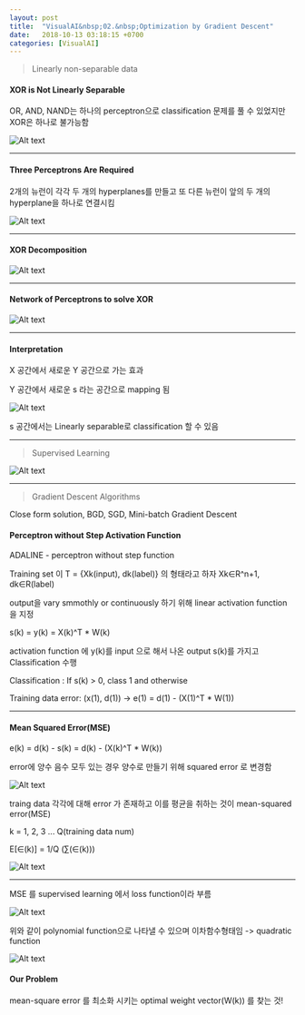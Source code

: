```yaml
---
layout: post
title:  "VisualAI&nbsp;02.&nbsp;Optimization by Gradient Descent"
date:   2018-10-13 03:18:15 +0700
categories: [VisualAI]
---
```


> Linearly non-separable data

#### XOR is Not Linearly Separable

OR, AND, NAND는 하나의 perceptron으로 classification 문제를 풀 수 있었지만 XOR은 하나로 불가능함

![Alt text](/static/img/VisualAI/2.1.PNG)

---

#### Three Perceptrons Are Required

2개의 뉴런이 각각 두 개의 hyperplanes를 만들고 또 다른 뉴런이 앞의 두 개의 hyperplane을 하나로 연결시킴

![Alt text](/static/img/VisualAI/2.2.PNG)

---

#### XOR Decomposition

![Alt text](/static/img/VisualAI/2.3.PNG)

---

#### Network of Perceptrons to solve XOR

![Alt text](/static/img/VisualAI/2.4.PNG)

---

#### Interpretation

X 공간에서 새로운 Y 공간으로 가는 효과

Y 공간에서 새로운 s 라는 공간으로 mapping 됨

![Alt text](/static/img/VisualAI/2.5.PNG)

s 공간에서는 Linearly separable로 classification 할 수 있음

---

> Supervised Learning

![Alt text](/static/img/VisualAI/2.6.PNG)

---

> Gradient Descent Algorithms

Close form solution, BGD, SGD, Mini-batch Gradient Descent

#### Perceptron without Step Activation Function

ADALINE - perceptron without step function

Training set 이 T = {Xk(input), dk(label)} 의 형태라고 하자 Xk∈R^n+1, dk∈R(label)

output을 vary smmothly or continuously 하기 위해 linear activation function 을 지정

s(k) = y(k) = X(k)^T * W(k)

activation function 에 y(k)를 input 으로 해서 나온 output s(k)를 가지고 Classification 수행

Classification : If s(k) > 0, class 1 and otherwise

Training data error: (x(1), d(1)) -> e(1) = d(1) - (X(1)^T * W(1))

---

#### Mean Squared Error(MSE)

e(k) = d(k) - s(k) = d(k) - (X(k)^T * W(k))

error에 양수 음수 모두 있는 경우 양수로 만들기 위해 squared error 로 변경함

![Alt text](/static/img/VisualAI/2.7.PNG)

traing data 각각에 대해 error 가 존재하고 이를 평균을 취하는 것이 mean-squared error(MSE)

k = 1, 2, 3 ... Q(training data num)

E[∈(k)] = 1/Q (∑(∈(k)))

![Alt text](/static/img/VisualAI/2.8.PNG)

---

MSE 를 supervised learning 에서 loss function이라 부름

![Alt text](/static/img/VisualAI/2.9.PNG)

위와 같이 polynomial function으로 나타낼 수 있으며 이차함수형태임 -> quadratic function

![Alt text](/static/img/VisualAI/2.10.PNG)

#### Our Problem

mean-square error 를 최소화 시키는 optimal weight vector(W(k)) 를 찾는 것!

